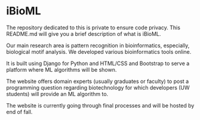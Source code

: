 
# iBioML

The repository dedicated to this is private to ensure code privacy. This README.md will give you a brief description of what is iBioML. 

Our main research area is pattern recognition in bioinformatics, especially, biological motif analysis. We developed various bioinformatics tools online. 

It is built using Django for Python and HTML/CSS and Bootstrap to serve a platform where ML algorithms will be shown. 

The website offers domain experts (usually graduates or faculty) to post a programming question regarding biotechnology for which developers (UW students) will provide an ML algorithm to. 

The website is currently going through final processes and will be hosted by end of fall. 
